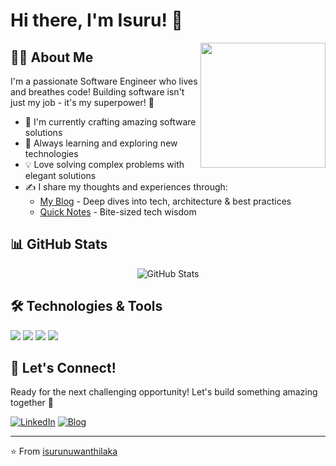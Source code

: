 # Hi there, I'm Isuru! 👋

<img align="right" src="https://media.giphy.com/media/M9gbBd9nbDrOTu1Mqx/giphy.gif" width="200"/>

## 👨‍💻 About Me
I'm a passionate Software Engineer who lives and breathes code! Building software isn't just my job - it's my superpower! 🚀

- 🔭 I'm currently crafting amazing software solutions
- 🌱 Always learning and exploring new technologies
- 💡 Love solving complex problems with elegant solutions
- ✍️ I share my thoughts and experiences through:
  - [My Blog](https://isurunuwanthilaka.github.io) - Deep dives into tech, architecture & best practices
  - [Quick Notes](https://isurunuwanthilaka.notion.site) - Bite-sized tech wisdom

## 📊 GitHub Stats

<p align="center">
  <img src="https://github-readme-stats.vercel.app/api?username=isurunuwanthilaka&show_icons=true&theme=radical" alt="GitHub Stats" />
</p>

## 🛠️ Technologies & Tools
![](https://img.shields.io/badge/Code-Java-informational?style=flat&logo=java&logoColor=white&color=2bbc8a)
![](https://img.shields.io/badge/Code-Python-informational?style=flat&logo=python&logoColor=white&color=2bbc8a)
![](https://img.shields.io/badge/Tools-Docker-informational?style=flat&logo=docker&logoColor=white&color=2bbc8a)
![](https://img.shields.io/badge/Tools-Kubernetes-informational?style=flat&logo=kubernetes&logoColor=white&color=2bbc8a)

## 🤝 Let's Connect!
Ready for the next challenging opportunity! Let's build something amazing together 🚀

[![LinkedIn](https://img.shields.io/badge/LinkedIn-Connect-blue?style=for-the-badge&logo=linkedin)](https://www.linkedin.com/in/isurunuwanthilaka)
[![Blog](https://img.shields.io/badge/Blog-Visit-green?style=for-the-badge&logo=wordpress)](https://isurunuwanthilaka.github.io)

---
⭐️ From [isurunuwanthilaka](https://github.com/isurunuwanthilaka)
